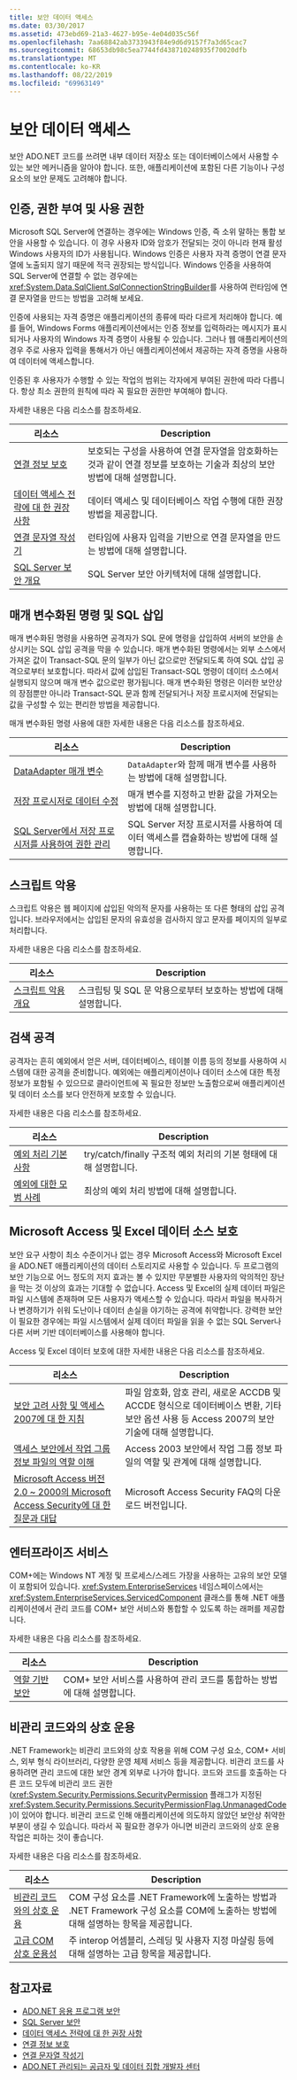 ```yaml
---
title: 보안 데이터 액세스
ms.date: 03/30/2017
ms.assetid: 473ebd69-21a3-4627-b95e-4e04d035c56f
ms.openlocfilehash: 7aa68842ab3733943f84e9d6d9157f7a3d65cac7
ms.sourcegitcommit: 68653db98c5ea7744fd438710248935f70020dfb
ms.translationtype: MT
ms.contentlocale: ko-KR
ms.lasthandoff: 08/22/2019
ms.locfileid: "69963149"
---
```

# <a name="secure-data-access"></a>보안 데이터 액세스
보안 ADO.NET 코드를 쓰려면 내부 데이터 저장소 또는 데이터베이스에서 사용할 수 있는 보안 메커니즘을 알아야 합니다. 또한, 애플리케이션에 포함된 다른 기능이나 구성 요소의 보안 문제도 고려해야 합니다.  
  
## <a name="authentication-authorization-and-permissions"></a>인증, 권한 부여 및 사용 권한  
 Microsoft SQL Server에 연결하는 경우에는 Windows 인증, 즉 소위 말하는 통합 보안을 사용할 수 있습니다. 이 경우 사용자 ID와 암호가 전달되는 것이 아니라 현재 활성 Windows 사용자의 ID가 사용됩니다. Windows 인증은 사용자 자격 증명이 연결 문자열에 노출되지 않기 때문에 적극 권장되는 방식입니다. Windows 인증을 사용하여 SQL Server에 연결할 수 없는 경우에는 <xref:System.Data.SqlClient.SqlConnectionStringBuilder>를 사용하여 런타임에 연결 문자열을 만드는 방법을 고려해 보세요.  
  
 인증에 사용되는 자격 증명은 애플리케이션의 종류에 따라 다르게 처리해야 합니다. 예를 들어, Windows Forms 애플리케이션에서는 인증 정보를 입력하라는 메시지가 표시되거나 사용자의 Windows 자격 증명이 사용될 수 있습니다. 그러나 웹 애플리케이션의 경우 주로 사용자 입력을 통해서가 아닌 애플리케이션에서 제공하는 자격 증명을 사용하여 데이터에 액세스합니다.  
  
 인증된 후 사용자가 수행할 수 있는 작업의 범위는 각자에게 부여된 권한에 따라 다릅니다. 항상 최소 권한의 원칙에 따라 꼭 필요한 권한만 부여해야 합니다.  
  
 자세한 내용은 다음 리소스를 참조하세요.  
  
|리소스|Description|  
|--------------|-----------------|  
|[연결 정보 보호](../../../../docs/framework/data/adonet/protecting-connection-information.md)|보호되는 구성을 사용하여 연결 문자열을 암호화하는 것과 같이 연결 정보를 보호하는 기술과 최상의 보안 방법에 대해 설명합니다.|  
|[데이터 액세스 전략에 대 한 권장 사항](https://docs.microsoft.com/previous-versions/visualstudio/visual-studio-2008/8fxztkff(v=vs.90))|데이터 액세스 및 데이터베이스 작업 수행에 대한 권장 방법을 제공합니다.|  
|[연결 문자열 작성기](../../../../docs/framework/data/adonet/connection-string-builders.md)|런타임에 사용자 입력을 기반으로 연결 문자열을 만드는 방법에 대해 설명합니다.|  
|[SQL Server 보안 개요](../../../../docs/framework/data/adonet/sql/overview-of-sql-server-security.md)|SQL Server 보안 아키텍처에 대해 설명합니다.|  
  
## <a name="parameterized-commands-and-sql-injection"></a>매개 변수화된 명령 및 SQL 삽입  
 매개 변수화된 명령을 사용하면 공격자가 SQL 문에 명령을 삽입하여 서버의 보안을 손상시키는 SQL 삽입 공격을 막을 수 있습니다. 매개 변수화된 명령에서는 외부 소스에서 가져온 값이 Transact-SQL 문의 일부가 아닌 값으로만 전달되도록 하여 SQL 삽입 공격으로부터 보호합니다. 따라서 값에 삽입된 Transact-SQL 명령이 데이터 소스에서 실행되지 않으며 매개 변수 값으로만 평가됩니다. 매개 변수화된 명령은 이러한 보안상의 장점뿐만 아니라 Transact-SQL 문과 함께 전달되거나 저장 프로시저에 전달되는 값을 구성할 수 있는 편리한 방법을 제공합니다.  
  
 매개 변수화된 명령 사용에 대한 자세한 내용은 다음 리소스를 참조하세요.  
  
|리소스|Description|  
|--------------|-----------------|  
|[DataAdapter 매개 변수](../../../../docs/framework/data/adonet/dataadapter-parameters.md)|`DataAdapter`와 함께 매개 변수를 사용하는 방법에 대해 설명합니다.|  
|[저장 프로시저로 데이터 수정](../../../../docs/framework/data/adonet/modifying-data-with-stored-procedures.md)|매개 변수를 지정하고 반환 값을 가져오는 방법에 대해 설명합니다.|  
|[SQL Server에서 저장 프로시저를 사용하여 권한 관리](../../../../docs/framework/data/adonet/sql/managing-permissions-with-stored-procedures-in-sql-server.md)|SQL Server 저장 프로시저를 사용하여 데이터 액세스를 캡슐화하는 방법에 대해 설명합니다.|  
  
## <a name="script-exploits"></a>스크립트 악용  
 스크립트 악용은 웹 페이지에 삽입된 악의적 문자를 사용하는 또 다른 형태의 삽입 공격입니다. 브라우저에서는 삽입된 문자의 유효성을 검사하지 않고 문자를 페이지의 일부로 처리합니다.  
  
 자세한 내용은 다음 리소스를 참조하세요.  
  
|리소스|Description|  
|--------------|-----------------|  
|[스크립트 악용 개요](https://docs.microsoft.com/previous-versions/aspnet/w1sw53ds(v=vs.100))|스크립팅 및 SQL 문 악용으로부터 보호하는 방법에 대해 설명합니다.|  
  
## <a name="probing-attacks"></a>검색 공격  
 공격자는 흔히 예외에서 얻은 서버, 데이터베이스, 테이블 이름 등의 정보를 사용하여 시스템에 대한 공격을 준비합니다. 예외에는 애플리케이션이나 데이터 소스에 대한 특정 정보가 포함될 수 있으므로 클라이언트에 꼭 필요한 정보만 노출함으로써 애플리케이션 및 데이터 소스를 보다 안전하게 보호할 수 있습니다.  
  
 자세한 내용은 다음 리소스를 참조하세요.  
  
|리소스|Description|  
|--------------|-----------------|  
|[예외 처리 기본 사항](../../../standard/exceptions/exception-handling-fundamentals.md)|try/catch/finally 구조적 예외 처리의 기본 형태에 대해 설명합니다.|  
|[예외에 대한 모범 사례](../../../standard/exceptions/best-practices-for-exceptions.md)|최상의 예외 처리 방법에 대해 설명합니다.|  
  
## <a name="protecting-microsoft-access-and-excel-data-sources"></a>Microsoft Access 및 Excel 데이터 소스 보호  
 보안 요구 사항이 최소 수준이거나 없는 경우 Microsoft Access와 Microsoft Excel을 ADO.NET 애플리케이션의 데이터 스토리지로 사용할 수 있습니다. 두 프로그램의 보안 기능으로 어느 정도의 저지 효과는 볼 수 있지만 무분별한 사용자의 악의적인 장난을 막는 것 이상의 효과는 기대할 수 없습니다. Access 및 Excel의 실제 데이터 파일은 파일 시스템에 존재하며 모든 사용자가 액세스할 수 있습니다. 따라서 파일을 복사하거나 변경하기가 쉬워 도난이나 데이터 손실을 야기하는 공격에 취약합니다. 강력한 보안이 필요한 경우에는 파일 시스템에서 실제 데이터 파일을 읽을 수 없는 SQL Server나 다른 서버 기반 데이터베이스를 사용해야 합니다.  
  
 Access 및 Excel 데이터 보호에 대한 자세한 내용은 다음 리소스를 참조하세요.  
  
|리소스|Description|  
|--------------|-----------------|  
|[보안 고려 사항 및 액세스 2007에 대 한 지침](https://go.microsoft.com/fwlink/?LinkId=98354)|파일 암호화, 암호 관리, 새로운 ACCDB 및 ACCDE 형식으로 데이터베이스 변환, 기타 보안 옵션 사용 등 Access 2007의 보안 기술에 대해 설명합니다.|  
|[액세스 보안에서 작업 그룹 정보 파일의 역할 이해](https://support.microsoft.com/kb/305542)|Access 2003 보안에서 작업 그룹 정보 파일의 역할 및 관계에 대해 설명합니다.|  
|[Microsoft Access 버전 2.0 ~ 2000의 Microsoft Access Security에 대 한 질문과 대답](https://go.microsoft.com/fwlink/?LinkId=47698)|Microsoft Access Security FAQ의 다운로드 버전입니다.|  
## <a name="enterprise-services"></a>엔터프라이즈 서비스  
 COM+에는 Windows NT 계정 및 프로세스/스레드 가장을 사용하는 고유의 보안 모델이 포함되어 있습니다. <xref:System.EnterpriseServices> 네임스페이스에서는 <xref:System.EnterpriseServices.ServicedComponent> 클래스를 통해 .NET 애플리케이션에서 관리 코드를 COM+ 보안 서비스와 통합할 수 있도록 하는 래퍼를 제공합니다.  
  
 자세한 내용은 다음 리소스를 참조하세요.  
  
|리소스|Description|  
|--------------|-----------------|  
|[역할 기반 보안](https://docs.microsoft.com/previous-versions/dotnet/netframework-1.1/s6y8k15h(v=vs.71))|COM+ 보안 서비스를 사용하여 관리 코드를 통합하는 방법에 대해 설명합니다.|  
  
## <a name="interoperating-with-unmanaged-code"></a>비관리 코드와의 상호 운용  
 .NET Framework는 비관리 코드와의 상호 작용을 위해 COM 구성 요소, COM+ 서비스, 외부 형식 라이브러리, 다양한 운영 체제 서비스 등을 제공합니다. 비관리 코드를 사용하려면 관리 코드에 대한 보안 경계 외부로 나가야 합니다. 코드와 코드를 호출하는 다른 코드 모두에 비관리 코드 권한(<xref:System.Security.Permissions.SecurityPermission> 플래그가 지정된 <xref:System.Security.Permissions.SecurityPermissionFlag.UnmanagedCode>)이 있어야 합니다. 비관리 코드로 인해 애플리케이션에 의도하지 않았던 보안상 취약한 부분이 생길 수 있습니다. 따라서 꼭 필요한 경우가 아니면 비관리 코드와의 상호 운용 작업은 피하는 것이 좋습니다.  
  
 자세한 내용은 다음 리소스를 참조하세요.  
  
|리소스|Description|  
|--------------|-----------------|  
|[비관리 코드와의 상호 운용](../../../../docs/framework/interop/index.md)|COM 구성 요소를 .NET Framework에 노출하는 방법과 .NET Framework 구성 요소를 COM에 노출하는 방법에 대해 설명하는 항목을 제공합니다.|
|[고급 COM 상호 운용성](https://docs.microsoft.com/previous-versions/dotnet/netframework-4.0/bd9cdfyx(v=vs.100))|주 interop 어셈블리, 스레딩 및 사용자 지정 마샬링 등에 대해 설명하는 고급 항목을 제공합니다.|

## <a name="see-also"></a>참고자료

- [ADO.NET 응용 프로그램 보안](../../../../docs/framework/data/adonet/securing-ado-net-applications.md)
- [SQL Server 보안](../../../../docs/framework/data/adonet/sql/sql-server-security.md)
- [데이터 액세스 전략에 대 한 권장 사항](https://docs.microsoft.com/previous-versions/visualstudio/visual-studio-2008/8fxztkff(v=vs.90))
- [연결 정보 보호](../../../../docs/framework/data/adonet/protecting-connection-information.md)
- [연결 문자열 작성기](../../../../docs/framework/data/adonet/connection-string-builders.md)
- [ADO.NET 관리되는 공급자 및 데이터 집합 개발자 센터](https://go.microsoft.com/fwlink/?LinkId=217917)
